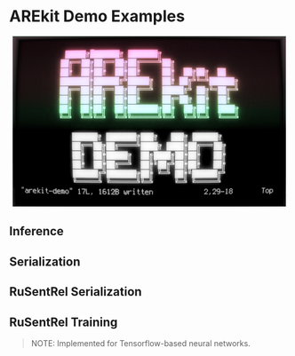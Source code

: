 # AREkit Demo Examples

<p align="center">
    <img src="logo.png"/>
</p>


## Inference

## Serialization

## RuSentRel Serialization

## RuSentRel Training

> NOTE: Implemented for Tensorflow-based neural networks.